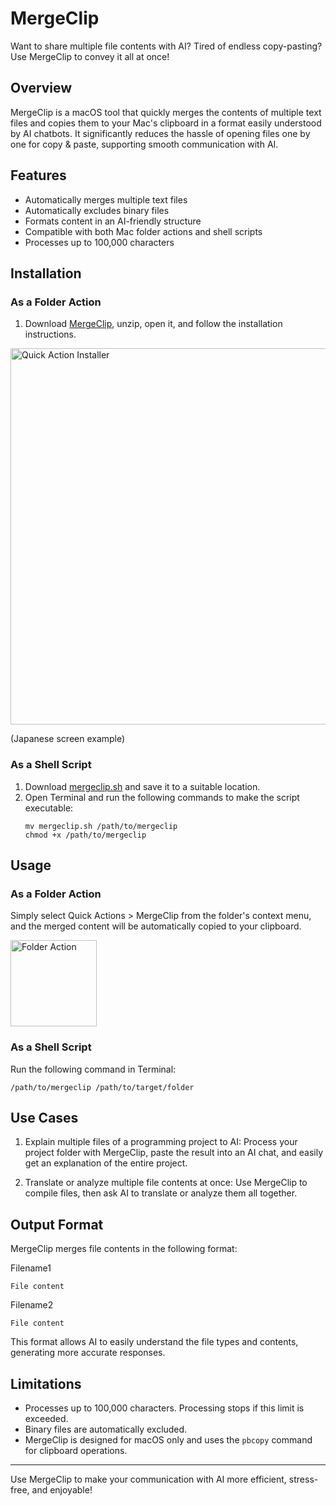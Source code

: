 # MergeClip

Want to share multiple file contents with AI? Tired of endless copy-pasting? Use MergeClip to convey it all at once!

## Overview

MergeClip is a macOS tool that quickly merges the contents of multiple text files and copies them to your Mac's clipboard in a format easily understood by AI chatbots. It significantly reduces the hassle of opening files one by one for copy & paste, supporting smooth communication with AI.

## Features

- Automatically merges multiple text files
- Automatically excludes binary files
- Formats content in an AI-friendly structure
- Compatible with both Mac folder actions and shell scripts
- Processes up to 100,000 characters

## Installation

### As a Folder Action

1. Download [MergeClip](https://github.com/koriym/MergeClip/blob/1.x/MergeClip.zip), unzip, open it, and follow the installation instructions.

<img width="602" alt="Quick Action Installer" src="https://github.com/koriym/MergeClip/assets/529021/40c2f991-8feb-4145-b0bf-4b6c61ba1930">

(Japanese screen example)

### As a Shell Script

1. Download [mergeclip.sh](https://github.com/koriym/MergeClip/blob/1.x/mergeclip.sh) and save it to a suitable location.
2. Open Terminal and run the following commands to make the script executable:
   ```
   mv mergeclip.sh /path/to/mergeclip
   chmod +x /path/to/mergeclip
   ```

## Usage

### As a Folder Action

Simply select Quick Actions > MergeClip from the folder's context menu, and the merged content will be automatically copied to your clipboard.

<img width="138" alt="Folder Action" src="https://github.com/koriym/MergeClip/assets/529021/bea8eb57-c105-4504-b8ab-87d000ef3d02">

### As a Shell Script

Run the following command in Terminal:

```
/path/to/mergeclip /path/to/target/folder
```

## Use Cases

1. Explain multiple files of a programming project to AI:
   Process your project folder with MergeClip, paste the result into an AI chat, and easily get an explanation of the entire project.

2. Translate or analyze multiple file contents at once:
   Use MergeClip to compile files, then ask AI to translate or analyze them all together.

## Output Format

MergeClip merges file contents in the following format:

Filename1
```language
File content
```

Filename2
```language
File content
```

This format allows AI to easily understand the file types and contents, generating more accurate responses.

## Limitations

- Processes up to 100,000 characters. Processing stops if this limit is exceeded.
- Binary files are automatically excluded.
- MergeClip is designed for macOS only and uses the `pbcopy` command for clipboard operations.

---

Use MergeClip to make your communication with AI more efficient, stress-free, and enjoyable!

